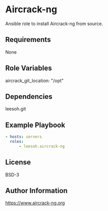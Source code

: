 Aircrack-ng
=========

Ansible role to install Aircrack-ng from source.

Requirements
------------

None

Role Variables
--------------

aircrack_git_location: "/opt"

Dependencies
------------

leesoh.git

Example Playbook
----------------

```yml
- hosts: servers
  roles:
      - leesoh.aircrack-ng
```

License
-------

BSD-3

Author Information
------------------

https://www.aircrack-ng.org